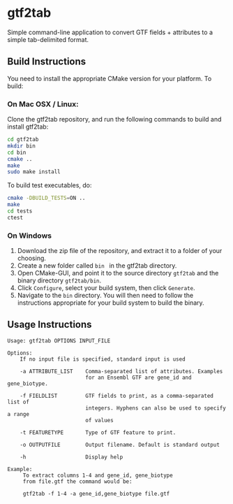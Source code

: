 # gtf2tab

Simple command-line application to convert GTF fields + attributes to a simple tab-delimited format.

## Build Instructions

You need to install the appropriate CMake version for your platform. To build:

### On Mac OSX / Linux:

Clone the gtf2tab repository, and run the following commands to build and install gtf2tab:

```bash
cd gtf2tab
mkdir bin
cd bin
cmake ..
make
sudo make install
```

To build test executables, do:
```bash
cmake -DBUILD_TESTS=ON ..
make
cd tests
ctest
```

### On Windows

1. Download the zip file of the repository, and extract it to a folder of your choosing.
2. Create a new folder called ```bin ``` in the gtf2tab directory.
3. Open CMake-GUI, and point it to the source directory ```gtf2tab``` and the binary directory ```gtf2tab/bin```.
4. Click ```Configure```, select your build system, then click ```Generate```.
5. Navigate to the ```bin``` directory. You will then need to follow the instructions appropriate for your build system to build the binary.

## Usage Instructions

```
Usage: gtf2tab OPTIONS INPUT_FILE

Options:
    If no input file is specified, standard input is used

    -a ATTRIBUTE_LIST    Comma-separated list of attributes. Examples
                         for an Ensembl GTF are gene_id and gene_biotype.

    -f FIELDLIST         GTF fields to print, as a comma-separated list of
                         integers. Hyphens can also be used to specify a range
                         of values

    -t FEATURETYPE       Type of GTF feature to print.

    -o OUTPUTFILE        Output filename. Default is standard output

    -h                   Display help

Example:
     To extract columns 1-4 and gene_id, gene_biotype
     from file.gtf the command would be:

     gtf2tab -f 1-4 -a gene_id,gene_biotype file.gtf
```
